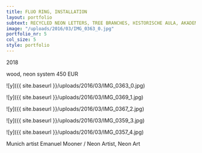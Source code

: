 ```yaml
---
title: FLUO RING, INSTALLATION
layout: portfolio
subtext: RECYCLED NEON LETTERS, TREE BRANCHES, HISTORISCHE AULA, AKADEMIE DER BILDENDEN KÜNSTE, 2016
image: "/uploads/2016/03/IMG_0363_0.jpg"
portfolio_nr: 5
col_size: 5
style: portfolio
---
```

2018

wood, neon system
450 EUR

![y]({{ site.baseurl }}/uploads/2016/03/IMG_0363_0.jpg)

![y]({{ site.baseurl }}/uploads/2016/03/IMG_0369_1.jpg)

![y]({{ site.baseurl }}/uploads/2016/03/IMG_0367_2.jpg)

![y]({{ site.baseurl }}/uploads/2016/03/IMG_0359_3.jpg)

![y]({{ site.baseurl }}/uploads/2016/03/IMG_0357_4.jpg)


Munich artist Emanuel Mooner / Neon Artist, Neon Art
